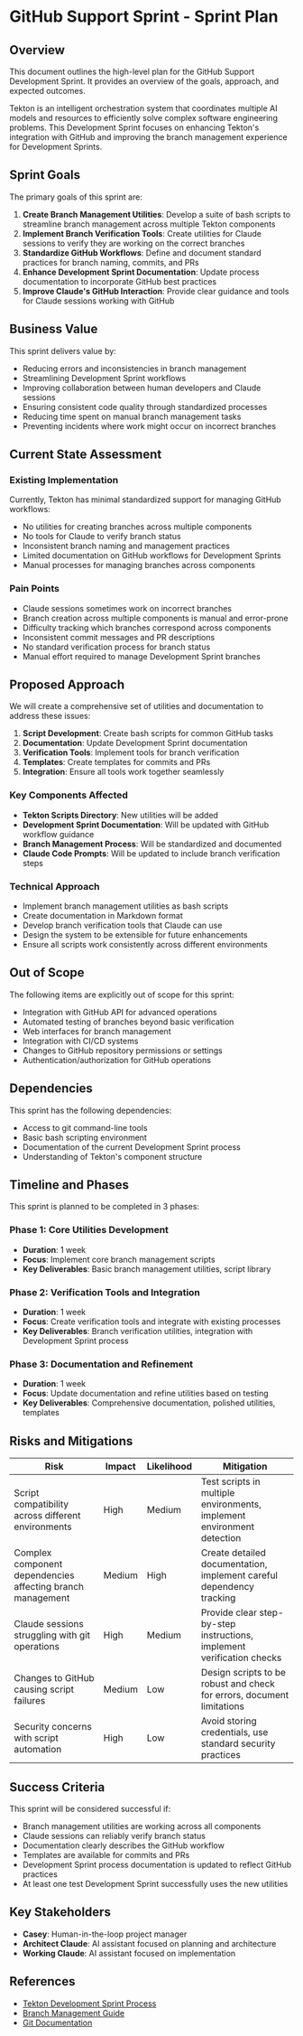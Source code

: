 # GitHub Support Sprint - Sprint Plan

## Overview

This document outlines the high-level plan for the GitHub Support Development Sprint. It provides an overview of the goals, approach, and expected outcomes.

Tekton is an intelligent orchestration system that coordinates multiple AI models and resources to efficiently solve complex software engineering problems. This Development Sprint focuses on enhancing Tekton's integration with GitHub and improving the branch management experience for Development Sprints.

## Sprint Goals

The primary goals of this sprint are:

1. **Create Branch Management Utilities**: Develop a suite of bash scripts to streamline branch management across multiple Tekton components
2. **Implement Branch Verification Tools**: Create utilities for Claude sessions to verify they are working on the correct branches
3. **Standardize GitHub Workflows**: Define and document standard practices for branch naming, commits, and PRs
4. **Enhance Development Sprint Documentation**: Update process documentation to incorporate GitHub best practices
5. **Improve Claude's GitHub Interaction**: Provide clear guidance and tools for Claude sessions working with GitHub

## Business Value

This sprint delivers value by:

- Reducing errors and inconsistencies in branch management
- Streamlining Development Sprint workflows
- Improving collaboration between human developers and Claude sessions
- Ensuring consistent code quality through standardized processes
- Reducing time spent on manual branch management tasks
- Preventing incidents where work might occur on incorrect branches

## Current State Assessment

### Existing Implementation

Currently, Tekton has minimal standardized support for managing GitHub workflows:

- No utilities for creating branches across multiple components
- No tools for Claude to verify branch status
- Inconsistent branch naming and management practices
- Limited documentation on GitHub workflows for Development Sprints
- Manual processes for managing branches across components

### Pain Points

- Claude sessions sometimes work on incorrect branches
- Branch creation across multiple components is manual and error-prone
- Difficulty tracking which branches correspond across components
- Inconsistent commit messages and PR descriptions
- No standard verification process for branch status
- Manual effort required to manage Development Sprint branches

## Proposed Approach

We will create a comprehensive set of utilities and documentation to address these issues:

1. **Script Development**: Create bash scripts for common GitHub tasks
2. **Documentation**: Update Development Sprint documentation
3. **Verification Tools**: Implement tools for branch verification
4. **Templates**: Create templates for commits and PRs
5. **Integration**: Ensure all tools work together seamlessly

### Key Components Affected

- **Tekton Scripts Directory**: New utilities will be added
- **Development Sprint Documentation**: Will be updated with GitHub workflow guidance
- **Branch Management Process**: Will be standardized and documented
- **Claude Code Prompts**: Will be updated to include branch verification steps

### Technical Approach

- Implement branch management utilities as bash scripts
- Create documentation in Markdown format
- Develop branch verification tools that Claude can use
- Design the system to be extensible for future enhancements
- Ensure all scripts work consistently across different environments

## Out of Scope

The following items are explicitly out of scope for this sprint:

- Integration with GitHub API for advanced operations
- Automated testing of branches beyond basic verification
- Web interfaces for branch management
- Integration with CI/CD systems
- Changes to GitHub repository permissions or settings
- Authentication/authorization for GitHub operations

## Dependencies

This sprint has the following dependencies:

- Access to git command-line tools
- Basic bash scripting environment
- Documentation of the current Development Sprint process
- Understanding of Tekton's component structure

## Timeline and Phases

This sprint is planned to be completed in 3 phases:

### Phase 1: Core Utilities Development
- **Duration**: 1 week
- **Focus**: Implement core branch management scripts
- **Key Deliverables**: Basic branch management utilities, script library

### Phase 2: Verification Tools and Integration
- **Duration**: 1 week
- **Focus**: Create verification tools and integrate with existing processes
- **Key Deliverables**: Branch verification utilities, integration with Development Sprint process

### Phase 3: Documentation and Refinement
- **Duration**: 1 week
- **Focus**: Update documentation and refine utilities based on testing
- **Key Deliverables**: Comprehensive documentation, polished utilities, templates

## Risks and Mitigations

| Risk | Impact | Likelihood | Mitigation |
|------|--------|------------|------------|
| Script compatibility across different environments | High | Medium | Test scripts in multiple environments, implement environment detection |
| Complex component dependencies affecting branch management | Medium | High | Create detailed documentation, implement careful dependency tracking |
| Claude sessions struggling with git operations | High | Medium | Provide clear step-by-step instructions, implement verification checks |
| Changes to GitHub causing script failures | Medium | Low | Design scripts to be robust and check for errors, document limitations |
| Security concerns with script automation | High | Low | Avoid storing credentials, use standard security practices |

## Success Criteria

This sprint will be considered successful if:

- Branch management utilities are working across all components
- Claude sessions can reliably verify branch status
- Documentation clearly describes the GitHub workflow
- Templates are available for commits and PRs
- Development Sprint process documentation is updated to reflect GitHub practices
- At least one test Development Sprint successfully uses the new utilities

## Key Stakeholders

- **Casey**: Human-in-the-loop project manager
- **Architect Claude**: AI assistant focused on planning and architecture
- **Working Claude**: AI assistant focused on implementation

## References

- [Tekton Development Sprint Process](/MetaData/DevelopmentSprints/README.md)
- [Branch Management Guide](/MetaData/DevelopmentSprints/Templates/BranchManagement.md)
- [Git Documentation](https://git-scm.com/docs)